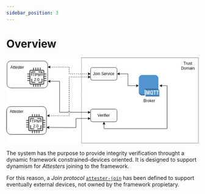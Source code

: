 ```yaml
---
sidebar_position: 3
---
```


# Overview

![Architecture](./imgs/architecture.png "Architecture")

The system has the purpose to provide integrity verification throught a dynamic framework constrained-devices oriented.
It is designed to support dynamism for *Attesters* joining to the framework.

For this reason, a *Join protocol* [`attester-join`](./protocols.md#attester-join) has been defined to support eventually external devices, not owned by the framework propietary.